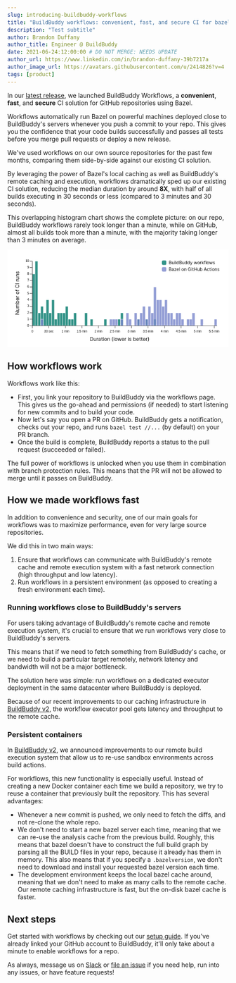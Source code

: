 ```yaml
---
slug: introducing-buildbuddy-workflows
title: "BuildBuddy workflows: convenient, fast, and secure CI for bazel"
description: "Test subtitle"
author: Brandon Duffany
author_title: Engineer @ BuildBuddy
date: 2021-06-24:12:00:00 # DO NOT MERGE: NEEDS UPDATE
author_url: https://www.linkedin.com/in/brandon-duffany-39b7217a
author_image_url: https://avatars.githubusercontent.com/u/2414826?v=4
tags: [product]
---
```


In our [latest release](TODO/LINK_TO_RELEASE_POST), we launched BuildBuddy
Workflows, a **convenient**, **fast**, and **secure** CI solution for
GitHub repositories using Bazel.

Workflows automatically run Bazel on powerful machines deployed close
to BuildBuddy's servers whenever you push a commit to your repo.
This gives you the confidence that your code builds successfully and
passes all tests before you merge pull requests or deploy a new release.

We've used workflows on our own source repositories for the past few
months, comparing them side-by-side against our existing CI solution.

By leveraging the power of Bazel's local caching as well as BuildBuddy's
remote caching and execution, workflows dramatically sped up our existing CI
solution, reducing the median duration by around **8X**, with half of all
builds executing in 30 seconds or less (compared to 3 minutes and 30 seconds).

This overlapping histogram chart shows the complete picture: on our repo,
BuildBuddy workflows rarely took longer than a minute, while on GitHub,
almost all builds took more than a minute, with the majority taking longer
than 3 minutes on average.

![overlapping histogram comparing BuildBuddy and GitHub actions](/img/workflows.png)

## How workflows work

Workflows work like this:

- First, you link your repository to BuildBuddy via the workflows
  page. This gives us the go-ahead and permissions (if needed) to start
  listening for new commits and to build your code.
- Now let's say you open a PR on GitHub. BuildBuddy gets a notification,
  checks out your repo, and runs `bazel test //...` (by default) on your PR
  branch.
- Once the build is complete, BuildBuddy reports a status to the pull
  request (succeeded or failed).

The full power of workflows is unlocked when you use them in combination
with branch protection rules. This means that the PR will not be allowed
to merge until it passes on BuildBuddy.

## How we made workflows fast

In addition to convenience and security, one of our main goals for workflows
was to maximize performance, even for very large source repositories.

We did this in two main ways:

1. Ensure that workflows can communicate with BuildBuddy's remote cache and
   remote execution system with a fast network connection (high throughput
   and low latency).
2. Run workflows in a persistent environment (as opposed to creating a
   fresh environment each time).

### Running workflows close to BuildBuddy's servers

For users taking advantage of BuildBuddy's remote cache and remote
execution system, it's crucial to ensure that we run workflows very close
to BuildBuddy's servers.

This means that if we need to fetch something from BuildBuddy's cache, or
we need to build a particular target remotely, network latency and
bandwidth will not be a major bottleneck.

The solution here was simple: run workflows on a dedicated executor
deployment in the same datacenter where BuildBuddy is deployed.

Because of our recent improvements to our caching infrastructure
in [BuildBuddy v2](introducing-buildbuddy-v2), the workflow executor
pool gets <!-- TODO --> latency and <!-- TODO --> throughput to
the remote cache.

### Persistent containers

In [BuildBuddy v2](introducing-buildbuddy-v2#sandboxing), we announced
improvements to our remote build execution system that allow us to re-use
sandbox environments across build actions.

For workflows, this new functionality is especially useful. Instead of creating
a new Docker container each time we build a repository, we
try to reuse a container that previously built the repository. This has
several advantages:

- Whenever a new commit is pushed, we only need to fetch the diffs,
  and not re-clone the whole repo.
- We don't need to start a new bazel server each time, meaning that
  we can re-use the analysis cache from the previous build. Roughly,
  this means that bazel doesn't have to construct the full build graph by
  parsing all the BUILD files in your repo, because it already has them in
  memory. This also means that if you specify a `.bazelversion`, we don't
  need to download and install your requested bazel version each time.
- The development environment keeps the local bazel cache around, meaning
  that we don't need to make as many calls to the remote cache. Our
  remote caching infrastructure is fast, but the on-disk bazel cache
  is faster.

## Next steps

Get started with workflows by checking out our [setup guide](/docs/workflows-setup/).
If you've already linked your GitHub account to BuildBuddy, it'll only take
about a minute to enable workflows for a repo.

<!-- TODO: webm video of one-click setup process -->

As always, message us on [Slack](https://buildbuddy.slack.com) or
[file an issue](https://github.com/buildbuddy-io/buildbuddy/issues/new)
if you need help, run into any issues, or have feature requests!
